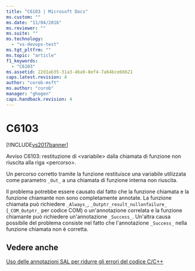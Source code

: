 ```yaml
---
title: "C6103 | Microsoft Docs"
ms.custom: ""
ms.date: "11/04/2016"
ms.reviewer: ""
ms.suite: ""
ms.technology: 
  - "vs-devops-test"
ms.tgt_pltfrm: ""
ms.topic: "article"
f1_keywords: 
  - "C6103"
ms.assetid: 22d1ab35-31a3-4ba9-8ef4-7a64bce66621
caps.latest.revision: 4
author: "corob-msft"
ms.author: "corob"
manager: "ghogen"
caps.handback.revision: 4
---
```

# C6103
[!INCLUDE[vs2017banner](../code-quality/includes/vs2017banner.md)]

Avviso C6103: restituzione di \<variabile\> dalla chiamata di funzione non riuscita alla riga \<percorso\>.  
  
 Un percorso corretto tramite la funzione restituisce una variabile utilizzata come parametro `_Out_` a una chiamata di funzione interna non riuscita.  
  
 Il problema potrebbe essere causato dal fatto che la funzione chiamata e la funzione chiamante non sono completamente annotate.  La funzione chiamata può richiedere `_Always_`, `_Outptr_result_nullonfailure_` \(`_COM_Outptr_` per codice COM\) o un'annotazione correlata e la funzione chiamante può richiedere un'annotazione `_Success_`.  Un'altra causa possibile del problema consiste nel fatto che l'annotazione `_Success_` nella funzione chiamata non è corretta.  
  
## Vedere anche  
 [Uso delle annotazioni SAL per ridurre gli errori del codice C\/C\+\+](../code-quality/using-sal-annotations-to-reduce-c-cpp-code-defects.md)